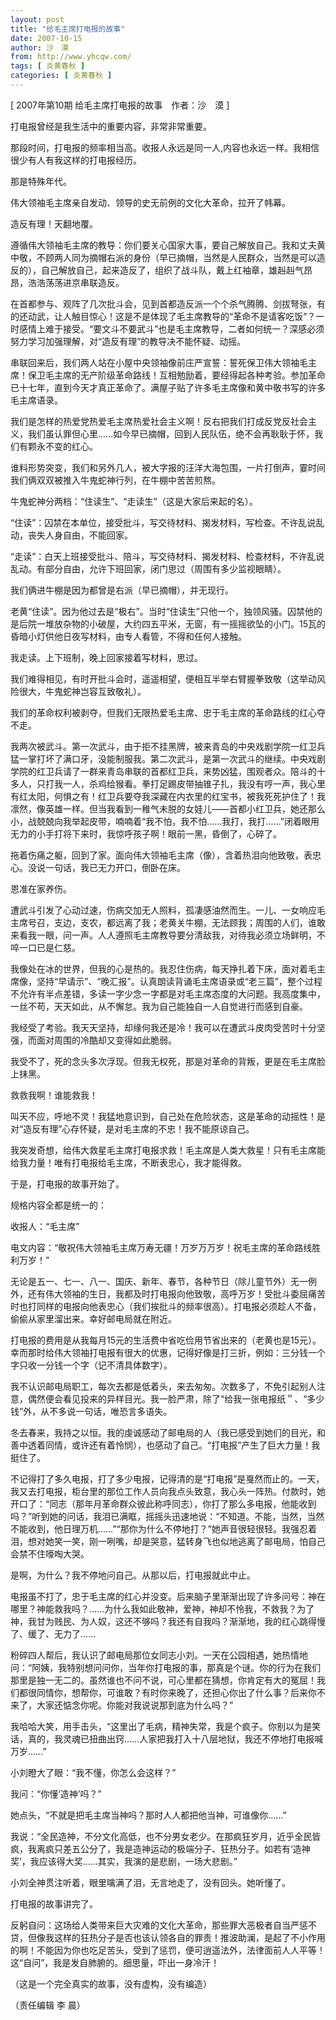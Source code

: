 ```yaml
---
layout: post
title: "给毛主席打电报的故事"
date: 2007-10-15
author: 沙　漠
from: http://www.yhcqw.com/
tags: [ 炎黄春秋 ]
categories: [ 炎黄春秋 ]
---
```



[ 2007年第10期 给毛主席打电报的故事　作者：沙　漠 ]

打电报曾经是我生活中的重要内容，非常非常重要。

那段时间，打电报的频率相当高。收报人永远是同一人,内容也永远一样。我相信很少有人有我这样的打电报经历。

那是特殊年代。

伟大领袖毛主席亲自发动、领导的史无前例的文化大革命，拉开了帏幕。

造反有理！天翻地覆。


遵循伟大领袖毛主席的教导：你们要关心国家大事，要自己解放自己。我和丈夫黄中敬，不顾两人同为摘帽右派的身份（早已摘帽，当然是人民群众，当然是可以造反的），自己解放自己，起来造反了，组织了战斗队，戴上红袖章，雄赳赳气昂昂，浩浩荡荡进京串联造反。


在首都参与、观阵了几次批斗会，见到首都造反派一个个杀气腾腾、剑拔弩张，有的还动武，让人触目惊心！这是不是体现了毛主席教导的“革命不是请客吃饭”？一时感情上难于接受。“要文斗不要武斗”也是毛主席教导，二者如何统一？深感必须努力学习加强理解，对“造反有理”的教导决不能怀疑、动摇。


串联回来后，我们两人站在小屋中央领袖像前庄严宣誓：誓死保卫伟大领袖毛主席！保卫毛主席的无产阶级革命路线！互相勉励着，要经得起各种考验。参加革命已十七年，直到今天才真正革命了。满屋子贴了许多毛主席像和黄中敬书写的许多毛主席语录。


我们是怎样的热爱党热爱毛主席热爱社会主义啊！反右把我们打成反党反社会主义，我们虽认罪但心里……如今早已摘帽，回到人民队伍，绝不会再耿耿于怀，我们有颗永不变的红心。

谁料形势突变，我们和另外几人，被大字报的汪洋大海包围，一片打倒声，霎时间我们俩双双被推入牛鬼蛇神行列，在牛棚中苦苦煎熬。

牛鬼蛇神分两档：“住读生”、“走读生”（这是大家后来起的名）。

“住读”：囚禁在本单位，接受批斗，写交待材料、揭发材料，写检查。不许乱说乱动，丧失人身自由，不能回家。

“走读”：白天上班接受批斗、陪斗，写交待材料、揭发材料、检查材料，不许乱说乱动。有部分自由，允许下班回家，闭门思过（周围有多少监视眼睛）。

我们俩进牛棚是因为都曾是右派（早已摘帽），并无现行。


老黄“住读”。因为他过去是“极右”。当时“住读生”只他一个，独领风骚。囚禁他的是后院一堆放杂物的小破屋，大约四五平米，无窗，有一摇摇欲坠的小门。15瓦的昏暗小灯供他日夜写材料，由专人看管，不得和任何人接触。

我走读。上下班制，晚上回家接着写材料，思过。

我们难得相见，有时开批斗会时，遥遥相望，便相互半举右臂握拳致敬（这举动风险很大，牛鬼蛇神岂容互致敬礼）。

我们的革命权利被剥夺，但我们无限热爱毛主席、忠于毛主席的革命路线的红心夺不走。


我两次被武斗。第一次武斗，由于拒不挂黑牌，被来青岛的中央戏剧学院一红卫兵猛一掌打坏了满口牙，没能制服我。第二次武斗，是第一次武斗的继续。中央戏剧学院的红卫兵请了一群来青岛串联的首都红卫兵，来势凶猛，围观者众。陪斗的十多人，只打我一人，杀鸡给猴看。拳打足踢皮带抽锥子扎，我没有哼一声，我心里有红太阳，何惧之有！红卫兵要夺我深藏在内衣里的红宝书，被我死死护住了！我凛然，像英雄一样。但当我看到一稚气未脱的女娃儿——首都小红卫兵，她还那么小，战兢兢向我举起皮带，喃喃着“我不怕，我不怕……我打，我打……”闭着眼用无力的小手打将下来时，我惊呼孩子啊！眼前一黑，昏倒了，心碎了。

拖着伤痛之躯，回到了家。面向伟大领袖毛主席（像），含着热泪向他致敬，表忠心。没说一句话，我已无力开口，倒卧在床。

恩准在家养伤。


遭武斗引发了心动过速，伤病交加无人照料，孤凄感油然而生。一儿、一女响应毛主席号召，支边，支农，都远离了我；老黄关牛棚，无法顾我；周围的人们，谁敢来看我一眼，问一声。人人遵照毛主席教导要分清敌我，对待我必须立场鲜明，不啐一口已是仁慈。


我像处在冰的世界，但我的心是热的。我忍住伤病，每天挣扎着下床，面对着毛主席像，坚持“早请示”、“晚汇报”。认真朗读背诵毛主席语录或“老三篇”，整个过程不允许有半点差错，多读一字少念一字都是对毛主席态度的大问题。我高度集中，一丝不苟，天天如此，从不懈怠。我为自己能独自一人自觉进行而感到自豪。

我经受了考验。我天天坚持，却缘何我还是冷！我可以在遭武斗皮肉受苦时十分坚强，而面对周围的冷酷却又变得如此脆弱。

我受不了，死的念头多次浮现。但我无权死，那是对革命的背叛，更是在毛主席脸上抹黑。

救救我啊！谁能救我！

叫天不应，呼地不灵！我猛地意识到，自己处在危险状态，这是革命的动摇性！是对“造反有理”心存怀疑，是对毛主席的不忠！我不能原谅自己。

我突发奇想，给伟大救星毛主席打电报求救！毛主席是人类大救星！只有毛主席能给我力量！唯有打电报给毛主席，不断表忠心，我才能得救。

于是，打电报的故事开始了。

规格内容全都是统一的：

收报人：“毛主席”

电文内容：“敬祝伟大领袖毛主席万寿无疆！万岁万万岁！祝毛主席的革命路线胜利万岁！”


无论是五一、七一、八一、国庆、新年、春节，各种节日（除儿童节外）无一例外，还有伟大领袖的生日，我都及时打电报向他致敬，高呼万岁！受批斗委屈痛苦时也打同样的电报向他表忠心（我们挨批斗的频率很高）。打电报必须趁人不备，偷偷从家里溜出来。幸好邮电局就在附近。


打电报的费用是从我每月15元的生活费中省吃俭用节省出来的（老黄也是15元）。幸而那时给伟大领袖打电报有很大的优惠，记得好像是打三折，例如：三分钱一个字只收一分钱一个字（记不清具体数字）。


我不认识邮电局职工，每次去都是低着头，来去匆匆。次数多了，不免引起别人注意，偶然便会看见投来的异样目光。我一脸严肃，除了“给我一张电报纸＂、“多少钱”外，从不多说一句话，唯恐言多语失。

冬去春来，我持之以恒。我的虔诚感动了邮电局的人（我已感受到她们的目光，和善中透着同情，或许还有着怜悯），也感动了自己。“打电报”产生了巨大力量！我挺住了。


不记得打了多久电报，打了多少电报，记得清的是“打电报”是戛然而止的。一天，我又去打电报，柜台里的那位工作人员向我点头致意，我心头一阵热。付款时，她开口了：“同志（那年月革命群众彼此称呼同志），你打了那么多电报，他能收到吗？”听到她的问话，我泪已满眶，摇摇头迅速地说：“不知道。不能，当然，当然不能收到，他日理万机……”“那你为什么不停地打？”她声音很轻很轻。我强忍着泪，想对她笑一笑，刚一咧嘴，却是哭意，猛转身飞也似地逃离了邮电局，怕自己会禁不住嚎啕大哭。

是啊，为什么？我不停地问自己。从那以后，打电报就此中止。


电报虽不打了，忠于毛主席的红心并没变。后来脑子里渐渐出现了许多问号：神在哪里？神能救我吗？……为什么我如此敬神，爱神，神却不怜我，不救我？为了神，我甘为贱民、为人奴，这还不够吗？我还有自我吗？渐渐地，我的红心跳得慢了、缓了、无力了……


粉碎四人帮后，我认识了邮电局那位女同志小刘。一天在公园相遇，她热情地问：“阿姨，我特别想问问你，当年你打电报的事，那真是个谜。你的行为在我们那里是独一无二的。虽然谁也不问不说，可心里都在猜想，你肯定有大的冤屈！我们都很同情你，想帮你，可谁敢？有时你来晚了，还担心你出了什么事？后来你不来了，大家还惦念你呢。你能对我说说那到底为什么吗？”

我哈哈大笑，用手击头，“这里出了毛病，精神失常，我是个疯子。你别以为是笑话，真的，我灵魂已扭曲出窍……人家把我打入十八层地狱，我还不停地打电报喊万岁……”

小刘瞪大了眼：“我不懂，你怎么会这样？”

我问：“你懂‘造神’吗？”

她点头，“不就是把毛主席当神吗？那时人人都把他当神，可谁像你……”


我说：“全民造神，不分文化高低，也不分男女老少。在那疯狂岁月，近乎全民皆疯，我离疯只差五公分了，我是造神运动的极端分子、狂热分子。如若有‘造神奖’，我应该得大奖……其实，我演的是悲剧，一场大悲剧。”

小刘全神贯注听着，眼里噙满了泪，无言地走了，没有回头。她听懂了。

打电报的故事讲完了。


反躬自问：这场给人类带来巨大灾难的文化大革命，那些罪大恶极者自当严惩不贷，但像我这样的狂热分子是否也该认领各自的罪责！推波助澜，是起了不小作用的啊！不能因为你也吃足苦头，受到了惩罚，便可逍遥法外，法律面前人人平等！这“自问”，我是发自肺腑的。细思量，吓出一身冷汗！

（这是一个完全真实的故事，没有虚构，没有编造）

（责任编辑 李 晨）


